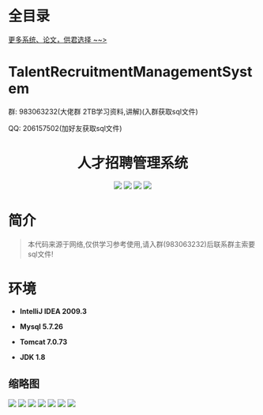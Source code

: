 # 全目录

[更多系统、论文，供君选择 ~~>](https://www.bitwise.net.cn)

# TalentRecruitmentManagementSystem

<p>群: 983063232(大佬群 2TB学习资料,讲解)(入群获取sql文件)</p>
<p>QQ: 206157502(加好友获取sql文件)</p>

<p><h1 align="center">人才招聘管理系统</h1></p>


<p align="center">
	<img src="https://img.shields.io/badge/jdk-1.8-orange.svg"/>
    <img src="https://img.shields.io/badge/spring-5.x-lightgrey.svg"/>
    <img src="https://img.shields.io/badge/springmvc-3.x-blue.svg"/>
    <img src="https://img.shields.io/badge/mybatis-3.x-yellow.svg"/>
</p>

# 简介


> 本代码来源于网络,仅供学习参考使用,请入群(983063232)后联系群主索要sql文件!



# 环境

- <b>IntelliJ IDEA 2009.3</b>

- <b>Mysql 5.7.26</b>

- <b>Tomcat 7.0.73</b>

- <b>JDK 1.8</b>




## 缩略图

![](https://bitwise.oss-cn-heyuan.aliyuncs.com/2024/9/10/5675c2b2-3cbd-4aa2-90a8-a928ea815677.png)
![](https://bitwise.oss-cn-heyuan.aliyuncs.com/2024/9/10/1237ba00-9916-4750-b015-3bc4b345516e.png)
![](https://bitwise.oss-cn-heyuan.aliyuncs.com/2024/9/10/ef2060e2-f581-4173-82a0-77da00f32196.png)
![](https://bitwise.oss-cn-heyuan.aliyuncs.com/2024/9/10/10b6ba29-609a-41e0-8366-ec5338d66a69.png)
![](https://bitwise.oss-cn-heyuan.aliyuncs.com/2024/9/10/d9edf98b-50e8-4c77-bd05-34add5b5bb67.png)
![](https://bitwise.oss-cn-heyuan.aliyuncs.com/2024/9/10/21ab5c7b-1abf-4c96-a6e0-fd73a3b099f3.png)
![](https://bitwise.oss-cn-heyuan.aliyuncs.com/2024/9/10/927bfc1e-7e4b-4aa9-9c85-b8f49b05d226.png)





